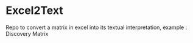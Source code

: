 # Excel2Text
Repo to convert a matrix in excel into its textual interpretation, example : Discovery Matrix
